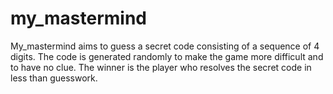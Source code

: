 # my_mastermind
My_mastermind aims to guess a secret code consisting of a sequence of 4 digits. The code is generated randomly to make the game more difficult and to have no clue. The winner is the player who resolves the secret code in less than guesswork.
